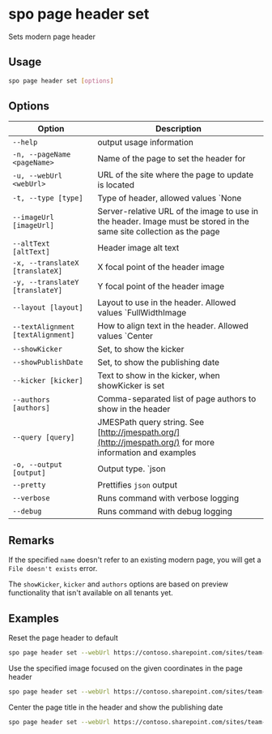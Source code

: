 # spo page header set

Sets modern page header

## Usage

```sh
spo page header set [options]
```

## Options

Option|Description
------|-----------
`--help`|output usage information
`-n, --pageName <pageName>`|Name of the page to set the header for
`-u, --webUrl <webUrl>`|URL of the site where the page to update is located
`-t, --type [type]`|Type of header, allowed values `None|Default|Custom`. Default `Default`
`--imageUrl [imageUrl]`|Server-relative URL of the image to use in the header. Image must be stored in the same site collection as the page
`--altText [altText]`|Header image alt text
`-x, --translateX [translateX]`|X focal point of the header image
`-y, --translateY [translateY]`|Y focal point of the header image
`--layout [layout]`|Layout to use in the header. Allowed values `FullWidthImage|NoImage`. Default `FullWidthImage`
`--textAlignment [textAlignment]`|How to align text in the header. Allowed values `Center|Left`. Default `Left`
`--showKicker`|Set, to show the kicker
`--showPublishDate`|Set, to show the publishing date
`--kicker [kicker]`|Text to show in the kicker, when showKicker is set
`--authors [authors]`|Comma-separated list of page authors to show in the header
`--query [query]`|JMESPath query string. See [http://jmespath.org/](http://jmespath.org/) for more information and examples
`-o, --output [output]`|Output type. `json|text`. Default `text`
`--pretty`|Prettifies `json` output
`--verbose`|Runs command with verbose logging
`--debug`|Runs command with debug logging

## Remarks

If the specified `name` doesn't refer to an existing modern page, you will get a `File doesn't exists` error.

The `showKicker`, `kicker` and `authors` options are based on preview functionality that isn't available on all tenants yet.

## Examples

Reset the page header to default

```sh
spo page header set --webUrl https://contoso.sharepoint.com/sites/team-a --pageName home.aspx
```

Use the specified image focused on the given coordinates in the page header

```sh
spo page header set --webUrl https://contoso.sharepoint.com/sites/team-a --pageName home.aspx --type Custom --imageUrl /sites/team-a/SiteAssets/hero.jpg --altText 'Sunset over the ocean' --translateX 42.3837520042758 --translateY 56.4285714285714
```

Center the page title in the header and show the publishing date

```sh
spo page header set --webUrl https://contoso.sharepoint.com/sites/team-a --pageName home.aspx --textAlignment Center --showPublishDate
```